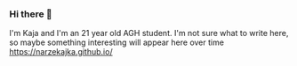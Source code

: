 ### Hi there 👋

I'm Kaja and I'm  an 21 year old AGH student. I'm not sure what to write here, so maybe something interesting will appear here over time 
https://narzekajka.github.io/ 
